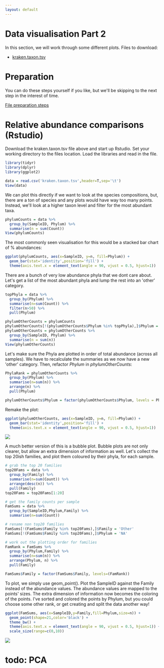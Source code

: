 ```yaml
---
layout: default
---
```


# Data visualisation Part 2

In this section, we will work through some different plots.
Files to download:
- [kraken.taxon.tsv](/files/kraken/kraken.taxon.tsv)

# Preparation

You can do these steps yourself if you like, 
but we'll be skipping to the next step in the interest of time.

[File preparation steps](/pages/data-viz-2-prep.html)

# Relative abundance comparisons (Rstudio)

Download the kraken.taxon.tsv file above and start up Rstudio.
Set your working directory to the files location.
Load the libraries and read in the file.

```r
library(tidyr)
library(dplyr)
library(ggplot2)

data = read.csv('kraken.taxon.tsv',header=T,sep='\t')
View(data)
```

We can plot this directly if we want to look at the species compositions,
but, there are a ton of species and any plots would have way too many points.
Instead, we'll look at a higher taxon level and filter for the most abundant taxa.

```r
phylumCounts = data %>% 
  group_by(SampleID, Phylum) %>% 
  summarise(n = sum(Count))
View(phylumCounts)
```

The most commonly seen visualisation for this would be a stacked bar chart of % abundances:

```r
ggplot(phylumCounts, aes(x=SampleID, y=n, fill=Phylum)) +
  geom_bar(stat='identity',position='fill') + 
  theme(axis.text.x = element_text(angle = 90, vjust = 0.5, hjust=1))
```

There are a bunch of very low abundance phyla that we dont care about.
Let's get a list of the most abundant phyla and lump the rest into an 'other' category.

```r
topPhyla = data %>% 
  group_by(Phylum) %>% 
  summarise(n=sum(Count)) %>%
  filter(n>50) %>% 
  pull(Phylum)

phylumOtherCounts = phylumCounts
phylumOtherCounts[!(phylumOtherCounts$Phylum %in% topPhyla),]$Phylum = 'Other'
phylumOtherCounts = phylumOtherCounts %>% 
  group_by(SampleID, Phylum) %>% 
  summarise(n = sum(n))
View(phylumOtherCounts)
```

Let's make sure the Phyla are plotted in order of total abundance (across all samples).
We have to recalculate the summaries as we now have a new 'other' category.
Then, refactor _Phylum_ in _phylumOtherCounts_:

```r
PhylaRank = phylumOtherCounts %>% 
  group_by(Phylum) %>% 
  summarise(n=sum(n)) %>% 
  arrange(n) %>% 
  pull(Phylum)

phylumOtherCounts$Phylum = factor(phylumOtherCounts$Phylum, levels = PhylaRank)
```

Remake the plot:

```r
ggplot(phylumOtherCounts, aes(x=SampleID, y=n, fill=Phylum)) +
  geom_bar(stat='identity',position='fill') + 
  theme(axis.text.x = element_text(angle = 90, vjust = 0.5, hjust=1))
```

![](/workshop2022/files/kraken/stackedBarPlot.png)

A much better version of this is a bubble plot.
Bubble plots are not only clearer, but allow an extra dimension of information as well.
Let's collect the top 20ish families, and plot them coloured by their phyla, for each sample.

```r
# grab the top 20 families
top20Fams = data %>% 
  group_by(Family) %>% 
  summarise(n=sum(Count)) %>% 
  arrange(desc(n)) %>% 
  pull(Family)
top20Fams = top20Fams[1:20]

# get the family counts per sample
FamSums = data %>% 
  group_by(SampleID,Phylum,Family) %>% 
  summarise(n=sum(Count))

# rename non top20 families
FamSums[!(FamSums$Family %in% top20Fams),]$Family = 'Other'
FamSums[!(FamSums$Family %in% top20Fams),]$Phylum = 'NA'

# work out the plotting order for families
FamRank = FamSums %>%
  group_by(Phylum,Family) %>%
  summarise(n=sum(n)) %>%
  arrange(Phylum, n) %>%
  pull(Family)

FamSums$Family = factor(FamSums$Family, levels=(FamRank))
```

To plot, we simply use geom_point().
Plot the SampleID against the Family instead of the abundance values.
The abundance values are mapped to the points' sizes.
The extra dimension of information now becomes the coloring of the points.
I've sorted and colored the points by Phylum, but you could choose some other rank,
or get creating and split the data another way!

```r
ggplot(FamSums, aes(x=SampleID,y=Family,fill=Phylum,size=n)) + 
  geom_point(shape=21,color='black') +
  theme_bw() +
  theme(axis.text.x = element_text(angle = 90, vjust = 0.5, hjust=1)) + 
  scale_size(range=c(0,10))
```

![](/workshop2022/files/kraken/bubblePlot.png)

# todo: PCA
